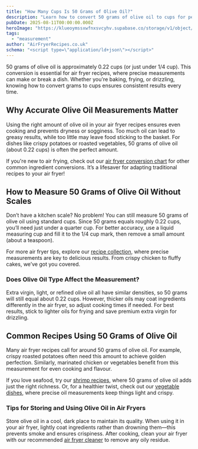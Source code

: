 ```yaml
---
title: "How Many Cups Is 50 Grams of Olive Oil?"
description: "Learn how to convert 50 grams of olive oil to cups for perfect air fryer recipes. Simple, accurate, and hassle-free!"
pubDate: 2025-08-11T00:00:00.000Z
heroImage: "https://klueoymssxwfnxsvcyhv.supabase.co/storage/v1/object/public/md/how-many-cups-is-50-grams-of-olive-oil-72b8103f.webp"
tags:
  - "measurement"
author: "AirFryerRecipes.co.uk"
schema: "<script type=\"application/ld+json\"></script>"
---
```


<p>50 grams of olive oil is approximately 0.22 cups (or just under 1/4 cup). This conversion is essential for air fryer recipes, where precise measurements can make or break a dish. Whether you're baking, frying, or drizzling, knowing how to convert grams to cups ensures consistent results every time.</p>  

<h2>Why Accurate Olive Oil Measurements Matter</h2>  
<p>Using the right amount of olive oil in your air fryer recipes ensures even cooking and prevents dryness or sogginess. Too much oil can lead to greasy results, while too little may leave food sticking to the basket. For dishes like crispy potatoes or roasted vegetables, 50 grams of olive oil (about 0.22 cups) is often the perfect amount.</p>  

<p>If you're new to air frying, check out our <a href=https://www.airfryerrecipe.co.uk/air-fryer-conversion-chart>air fryer conversion chart</a> for other common ingredient conversions. It’s a lifesaver for adapting traditional recipes to your air fryer!</p>  

<h2>How to Measure 50 Grams of Olive Oil Without Scales</h2>  
<p>Don’t have a kitchen scale? No problem! You can still measure 50 grams of olive oil using standard cups. Since 50 grams equals roughly 0.22 cups, you’ll need just under a quarter cup. For better accuracy, use a liquid measuring cup and fill it to the 1/4 cup mark, then remove a small amount (about a teaspoon).</p>  

<p>For more air fryer tips, explore our <a href=https://www.airfryerrecipe.co.uk/recipes>recipe collection</a>, where precise measurements are key to delicious results. From crispy chicken to fluffy cakes, we’ve got you covered.</p>  

<h3>Does Olive Oil Type Affect the Measurement?</h3>  
<p>Extra virgin, light, or refined olive oil all have similar densities, so 50 grams will still equal about 0.22 cups. However, thicker oils may coat ingredients differently in the air fryer, so adjust cooking times if needed. For best results, stick to lighter oils for frying and save premium extra virgin for drizzling.</p>  

<h2>Common Recipes Using 50 Grams of Olive Oil</h2>  
<p>Many air fryer recipes call for around 50 grams of olive oil. For example, crispy roasted potatoes often need this amount to achieve golden perfection. Similarly, marinated chicken or vegetables benefit from this measurement for even cooking and flavour.</p>  

<p>If you love seafood, try our <a href=https://www.airfryerrecipe.co.uk/recipe-category/shrimp>shrimp recipes</a>, where 50 grams of olive oil adds just the right richness. Or, for a healthier twist, check out our <a href=https://www.airfryerrecipe.co.uk/recipe-category/vegetables>vegetable dishes</a>, where precise oil measurements keep things light and crispy.</p>  

<h3>Tips for Storing and Using Olive Oil in Air Fryers</h3>  
<p>Store olive oil in a cool, dark place to maintain its quality. When using it in your air fryer, lightly coat ingredients rather than drowning them—this prevents smoke and ensures crispiness. After cooking, clean your air fryer with our recommended <a href=https://www.airfryerrecipe.co.uk/air-fryer-cleaner>air fryer cleaner</a> to remove any oily residue.</p>